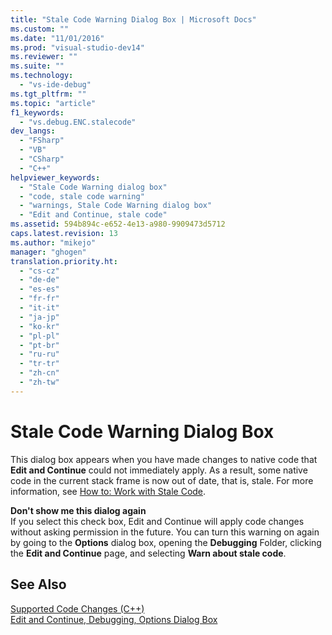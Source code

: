 ```yaml
---
title: "Stale Code Warning Dialog Box | Microsoft Docs"
ms.custom: ""
ms.date: "11/01/2016"
ms.prod: "visual-studio-dev14"
ms.reviewer: ""
ms.suite: ""
ms.technology: 
  - "vs-ide-debug"
ms.tgt_pltfrm: ""
ms.topic: "article"
f1_keywords: 
  - "vs.debug.ENC.stalecode"
dev_langs: 
  - "FSharp"
  - "VB"
  - "CSharp"
  - "C++"
helpviewer_keywords: 
  - "Stale Code Warning dialog box"
  - "code, stale code warning"
  - "warnings, Stale Code Warning dialog box"
  - "Edit and Continue, stale code"
ms.assetid: 594b894c-e652-4e13-a980-9909473d5712
caps.latest.revision: 13
ms.author: "mikejo"
manager: "ghogen"
translation.priority.ht: 
  - "cs-cz"
  - "de-de"
  - "es-es"
  - "fr-fr"
  - "it-it"
  - "ja-jp"
  - "ko-kr"
  - "pl-pl"
  - "pt-br"
  - "ru-ru"
  - "tr-tr"
  - "zh-cn"
  - "zh-tw"
---
```

# Stale Code Warning Dialog Box
This dialog box appears when you have made changes to native code that **Edit and Continue** could not immediately apply. As a result, some native code in the current stack frame is now out of date, that is, stale. For more information, see [How to: Work with Stale Code](http://msdn.microsoft.com/en-us/c7536e95-66a6-44a0-995d-3fe5035250b4).  
  
 **Don't show me this dialog again**  
 If you select this check box, Edit and Continue will apply code changes without asking permission in the future. You can turn this warning on again by going to the **Options** dialog box, opening the **Debugging** Folder, clicking the **Edit and Continue** page, and selecting **Warn about stale code**.  
  
## See Also  
 [Supported Code Changes (C++)](../debugger/supported-code-changes-cpp.md)   
 [Edit and Continue, Debugging, Options Dialog Box](../Topic/Edit%20and%20Continue,%20Debugging,%20Options%20Dialog%20Box.md)